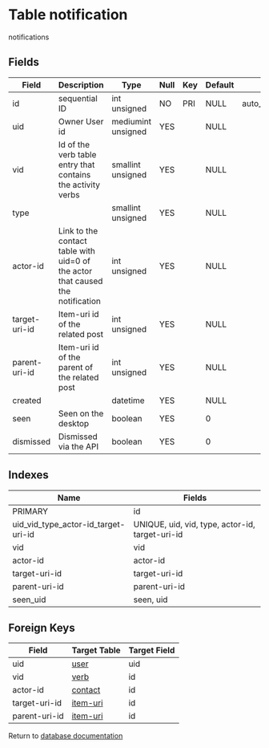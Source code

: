 Table notification
===========

notifications

Fields
------

| Field         | Description                                                                    | Type               | Null | Key | Default | Extra          |
| ------------- | ------------------------------------------------------------------------------ | ------------------ | ---- | --- | ------- | -------------- |
| id            | sequential ID                                                                  | int unsigned       | NO   | PRI | NULL    | auto_increment |
| uid           | Owner User id                                                                  | mediumint unsigned | YES  |     | NULL    |                |
| vid           | Id of the verb table entry that contains the activity verbs                    | smallint unsigned  | YES  |     | NULL    |                |
| type          |                                                                                | smallint unsigned  | YES  |     | NULL    |                |
| actor-id      | Link to the contact table with uid=0 of the actor that caused the notification | int unsigned       | YES  |     | NULL    |                |
| target-uri-id | Item-uri id of the related post                                                | int unsigned       | YES  |     | NULL    |                |
| parent-uri-id | Item-uri id of the parent of the related post                                  | int unsigned       | YES  |     | NULL    |                |
| created       |                                                                                | datetime           | YES  |     | NULL    |                |
| seen          | Seen on the desktop                                                            | boolean            | YES  |     | 0       |                |
| dismissed     | Dismissed via the API                                                          | boolean            | YES  |     | 0       |                |

Indexes
------------

| Name                                | Fields                                          |
| ----------------------------------- | ----------------------------------------------- |
| PRIMARY                             | id                                              |
| uid_vid_type_actor-id_target-uri-id | UNIQUE, uid, vid, type, actor-id, target-uri-id |
| vid                                 | vid                                             |
| actor-id                            | actor-id                                        |
| target-uri-id                       | target-uri-id                                   |
| parent-uri-id                       | parent-uri-id                                   |
| seen_uid                            | seen, uid                                       |

Foreign Keys
------------

| Field | Target Table | Target Field |
|-------|--------------|--------------|
| uid | [user](help/database/db_user) | uid |
| vid | [verb](help/database/db_verb) | id |
| actor-id | [contact](help/database/db_contact) | id |
| target-uri-id | [item-uri](help/database/db_item-uri) | id |
| parent-uri-id | [item-uri](help/database/db_item-uri) | id |

Return to [database documentation](help/database)
